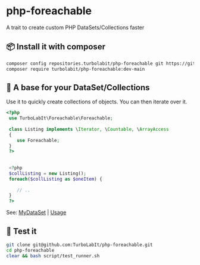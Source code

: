 # php-foreachable
A trait to create custom PHP DataSets/Collections faster


## 📦 Install it with composer

````bash
composer config repositories.turbolabit/php-foreachable git https://github.com/TurboLabIt/php-foreachable.git
composer require turbolabit/php-foreachable:dev-main

````

## 🔁 A base for your DataSet/Collections

Use it to quickly create collections of objects. You can then iterate over it.

````php
<?php
 use TurboLabIt\Foreachable\Foreachable;
 
 class Listing implements \Iterator, \Countable, \ArrayAccess
 {
    use Foreachable;
 }
 ?>
 
 
 <?php
 $collListing = new Listing();
 foreach($collListing as $oneItem) {
 
    // ..
 }
 ?>
````

See: [MyDataSet](https://github.com/TurboLabIt/php-foreachable/blob/main/tests/MyDataSet.php) | [Usage](https://github.com/TurboLabIt/php-foreachable/blob/main/tests/ForeachableTest.php)


## 🧪 Test it

````bash
git clone git@github.com:TurboLabIt/php-foreachable.git
cd php-foreachable
clear && bash script/test_runner.sh

````
